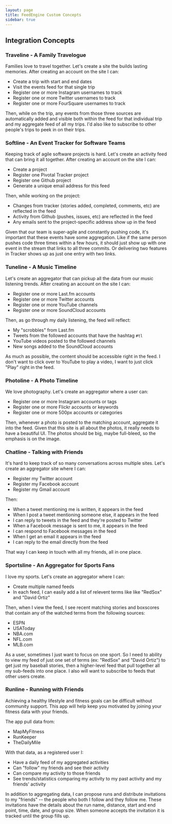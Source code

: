 ```yaml
---
layout: page
title: FeedEngine Custom Concepts
sidebar: true
---
```


## Integration Concepts

### Traveline - A Family Travelogue

Families love to travel together. Let's create a site the builds lasting memories. After creating an account on the site I can:

* Create a trip with start and end dates
* Visit the events feed for that single trip
* Register one or more Instagram usernames to track
* Register one or more Twitter usernames to track
* Register one or more FourSquare usernames to track

Then, while on the trip, any events from those three sources are automatically added and visible both within the feed for that individual trip and my aggregate feed of all my trips. I'd also like to subscribe to other people's trips to peek in on their trips.

### Softline - An Event Tracker for Software Teams

Keeping track of agile software projects is hard. Let's create an activity feed that can bring it all together. After creating an account on the site I can:

* Create a project
* Register one Pivotal Tracker project
* Register one Github project
* Generate a unique email address for this feed

Then, while working on the project:

* Changes from tracker (stories added, completed, comments, etc) are reflected in the feed
* Activity from Github (pushes, issues, etc) are reflected in the feed
* Any emails sent to the project-specific address show up in the feed

Given that our team is super-agile and constantly pushing code, it's important that these events have some aggregation. Like if the same person pushes code three times within a few hours, it should just show up with one event in the stream that links to all three commits. Or delivering two features in Tracker shows up as just one entry with two links.

### Tuneline - A Music Timeline

Let's create an aggregator that can pickup all the data from our music listening trends. After creating an account on the site I can:

* Register one or more Last.fm accounts
* Register one or more Twitter accounts
* Register one or more YouTube channels
* Register one or more SoundCloud accounts

Then, as go through my daily listening, the feed will reflect:

* My "scrobbles" from Last.fm
* Tweets from the followed accounts that have the hashtag `#tl`
* YouTube videos posted to the followed channels
* New songs added to the SoundCloud accounts

As much as possible, the content should be accessible right in the feed. I don't want to click over to YouTube to play a video, I want to just click "Play" right in the feed.

### Photoline - A Photo Timeline

We love photography. Let's create an aggregator where a user can:

* Register one or more Instagram accounts or tags
* Register one or more Flickr accounts or keywords
* Register one or more 500px accounts or categories

Then, whenever a photo is posted to the matching account, aggregate it into the feed. Given that this site is all about the photos, it really needs to have a beautiful UI. The photos should be big, maybe full-bleed, so the emphasis is on the image.

### Chatline - Talking with Friends

It's hard to keep track of so many conversations across multiple sites. Let's create an aggregator site where I can:

* Register my Twitter account
* Register my Facebook account
* Register my Gmail account

Then:

* When a tweet mentioning me is written, it appears in the feed
* When I post a tweet mentioning someone else, it appears in the feed
* I can reply to tweets in the feed and they're posted to Twitter
* When a Facebook message is sent to me, it appears in the feed
* I can respond to Facebook messages in the feed
* When I get an email it appears in the feed
* I can reply to the email directly from the feed

That way I can keep in touch with all my friends, all in one place.

### Sportsline - An Aggregator for Sports Fans

I love my sports. Let's create an aggregator where I can:

* Create multiple named feeds
* In each feed, I can easily add a list of relevent terms like like "RedSox" and "David Ortiz"

Then, when I view the feed, I see recent matching stories and boxscores that contain any of the watched terms from the following sources:

* ESPN
* USAToday
* NBA.com
* NFL.com
* MLB.com

As a user, sometimes I just want to focus on one sport. So I need to ability to view my feed of just one set of terms (ex: "RedSox" and "David Ortiz") to get just my baseball stories, then a higher-level feed that pull together all my sub-feeds into one place. I also will want to subscribe to feeds that other users create.

### Runline - Running with Friends

Achieving a healthy lifestyle and fitness goals can be difficult without community support.  This app will help keep you motivated by joining your fitness data with your friends.

The app pull data from:

* MapMyFitness
* RunKeeper
* TheDailyMile

With that data, as a registered user I:

* Have a daily feed of my aggregated activities
* Can "follow" my friends and see their activity
* Can compare my activity to those friends
* See trends/statistics comparing my activity to my past activity and my friends' activity

In addition to aggregating data, I can propose runs and distribute invitations to my "friends" -- the people who both I follow and they follow me. These invitations have the details about the run name, distance, start and end point, time, date, and group size. When someone accepts the invitation it is tracked until the group fills up. 
